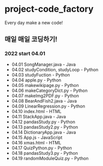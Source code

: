 # project-code_factory
Every day make a new code!
## 매일 매일 코딩하기!
### 2022 start 04.01
- 04.01 SongManager.java - Java
- 04.02 studyCondition, studyLoop - Python
- 04.03 studyFuction - Python
- 04.04 apple.py - Python
- 04.05 makewikipage.py - Python
- 04.06 makeCategoryDict.py - Python
- 04.07 makeImg2PDF.py - Python
- 04.08 BearAndFish2.java - Java
- 04.09 LinearRegression.py - Python
- 04.10 index.html - HTML
- 04.11 StackApp.java - Java
- 04.12 pandasStudy.py - Python
- 04.13 pandasStudy2.py - Python
- 04.14 DictionaryApp.java - Java
- 04.15 App.js - JavaScript
- 04.16 xmas.html - HTML
- 04.17 QuizPython.py - Python
- 04.18 pandasStudy3.py - Python
- 04.19 randomModuleQuiz.py - Python
